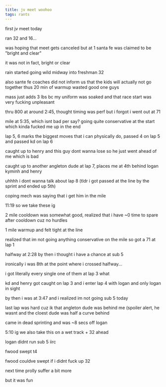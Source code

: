 ```yaml
---
title: jv meet woohoo
tags: rants
---
```


first jv meet today

ran 32 and 16...

was hoping that meet gets canceled but at 1 santa fe was claimed to be "bright and clear"

it was not in fact, bright or clear

rain started going wild midway into freshman 32

also sante fe coaches did not inform us that the kids will actually not go together thus 20 min of warmup wasted good one guys

mass just adds 3 lbs bc my uniform was soaked and that race start was very fucking unpleasant

thru 800 at around 2:45, thought timing was perf but i forgot i went out at 71

mile at 5:35, which isnt bad per say? going quite conservative at the start which kinda fucked me up in the end

lap 5, 6 marks the biggest moves that i can physically do, passed 4 on lap 5 and passed kd on lap 6

caught up to henry and this guy dont wanna lose so he just went ahead of me which is bad

caught up to another angleton dude at lap 7, places me at 4th behind logan kyminh and henry

uhhhh i dont wanna talk about lap 8 (tldr i got passed at the line by the sprint and ended up 5th)

coping mech was saying that i get him in the mile

11:19 so we take these ig

2 mile cooldown was somewhat good, realized that i have ~0 time to spare after cooldown cuz no hurdles

1 mile warmup and felt tight at the line

realized that im not going anything conservative on the mile so got a 71 at lap 1

halfway at 2:28 by then i thought i have a chance at sub 5

ironically i was 8th at the point where i crossed halfway...

i got literally every single one of them at lap 3 what

kd and henry got caught on lap 3 and i enter lap 4 with logan and only logan in sight

by then i was at 3:47 and i realized im not going sub 5 today

last lap was hard cuz ik that angleton dude was behind me (spoiler alert, he wasnt and the cloest dude was half a curve behind

came in dead sprinting and was ~8 secs off logan

5:10 ig we also take this on a wet track + 32 ahead

logan didnt run sub 5 iirc

fwood swept t4

fwood couldve swept if i didnt fuck up 32

next time prolly suffer a bit more

but it was fun
